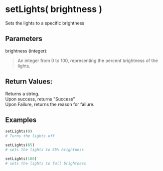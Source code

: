 # setLights( brightness )
Sets the lights to a specific brightness

## Parameters
brightness (integer):  
> An integer from 0 to 100, representing the percent brightness of the lights.

## Return Values:
Returns a string.  
Upon success, returns "Success"  
Upon Failure, returns the reason for failure.

## Examples
```py
setLights(0)
# Turns the lights off

setLights(65)
# sets the lights to 65% brightness

setLights(100)
# sets the lights to full brightness
```